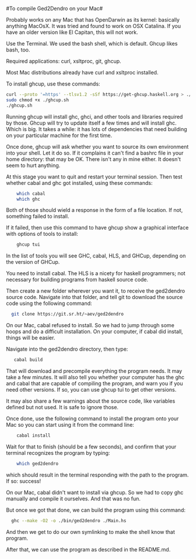 #To compile Ged2Dendro on your Mac#

Probably works on any Mac that has OpenDarwin as its kernel: basically anything MacOsX. It was tried and found to work on  OSX Catalina. If you have an older version like El Capitan, this will not work.

Use the Terminal. We used the bash shell, which is default. Ghcup likes bash, too.

Required applications: curl, xsltproc, git, ghcup.

Most Mac distributions already have curl and xsltproc installed. 

To install ghcup, use these commands:
```sh
curl --proto '=https' --tlsv1.2 -sSf https://get-ghcup.haskell.org > ./ghcup.sh  
sudo chmod +x ./ghcup.sh  
./ghcup.sh  
```  

Running ghcup will install ghc, ghci, and other tools and libraries required by those. Ghcup will try to update itself a few times and will install ghc. Which is big. It takes a while: it has lots of dependencies that need building on your particular machine for the first time.

Once done, ghcup will ask whether you want to source its own environment into your shell. Let it do so. If it complains it can't find a bashrc file in your home directory: that may be OK. There isn't any in mine either. It doesn't seem to hurt anything.

At this stage you want to quit and restart your terminal session. Then test whether cabal and ghc got installed, using these commands: 
```sh
    which cabal  
    which ghc  
```

Both of those should wield a response in the form of a file location. If not, something failed to install.

If it failed, then use this command to have ghcup show a graphical interface with options of tools to install:  
```sh
    ghcup tui  
```

In the list of tools you will see GHC, cabal, HLS, and GHCup, depending on the version of GHCup.

You need to install cabal. The HLS is a nicety for haskell programmers; not necessary for building programs from haskell source code.

Then create a new folder wherever you want it, to receive the ged2dendro source code. Navigate into that folder, and tell git to download the source code using the following command:  
```sh
  git clone https://git.sr.ht/~aev/ged2dendro 
```

On our Mac, cabal refused to install. So we had to jump through some hoops and do a difficult installation. On your computer, if cabal did install, things will be easier.

Navigate into the ged2dendro directory, then type:
```sh
   cabal build  
```

That will download and precompile everything the program needs. It may take a few minutes. It will also tell you whether your computer has the ghc and cabal that are capable of compiling the program, and warn you if you need other versions. If so, you can use ghcup tui to get other versions.

It may also share a few warnings about the source code, like variables defined but not used. It is safe to ignore those.

Once done, use the following command to install the program onto your Mac so you can start using it from the command line:

```sh
    cabal install  
```

Wait for that to finish (should be a few seconds), and confirm that your terminal recognizes the program by typing: 

```sh
    which ged2dendro  
```

which should result in the terminal responding with the path to the program. If so: success!


On our Mac, cabal didn't want to install via ghcup. So we had to copy ghc manually and compile it ourselves. And that was no fun.

But once we got that done, we can build the program using this command:
```sh
  ghc --make -O2 -o ./bin/ged2dendro ./Main.hs  
```

And then we get to do our own symlinking to make the shell know that program. 

After that, we can use the program as described in the README.md.

